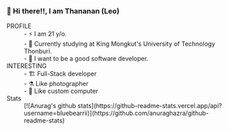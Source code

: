 ### 🚀 Hi there!!, I am Thananan (Leo)
<dl>
  <dt>PROFILE
    <dd> - ⚡️ I am 21 y/o.<br/>
    <dd> - 🌱 Currently studying at King Mongkut's University of Technology Thonburi.<br/>
    <dd> - 🎉 I want to be a good software developer.<br/>
  <dt>INTERESTING
    <dd> - 🏗 Full-Stack developer
    <dd> - ⚗ Like photographer
    <dd> - 📱 Like custom computer
   <dt>Stats
     <dd>[![Anurag's github stats](https://github-readme-stats.vercel.app/api?username=bluebearrii)](https://github.com/anuraghazra/github-readme-stats)
</dl>
  
<!--
**BlueBearrii/BlueBearrii** is a ✨ _special_ ✨ repository because its `README.md` (this file) appears on your GitHub profile.

Here are some ideas to get you started:

- 🔭 I’m currently working on ...
- 🌱 I’m currently learning ...
- 👯 I’m looking to collaborate on ...
- 🤔 I’m looking for help with ...
- 💬 Ask me about ...
- 📫 How to reach me: ...
- 😄 Pronouns: ...
- ⚡ Fun fact: ...
-->
